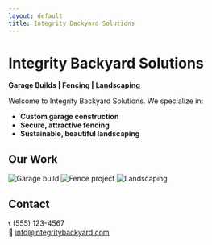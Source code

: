 ```yaml
---
layout: default
title: Integrity Backyard Solutions
---
```


# Integrity Backyard Solutions

**Garage Builds | Fencing | Landscaping**

Welcome to Integrity Backyard Solutions. We specialize in:

- **Custom garage construction**  
- **Secure, attractive fencing**  
- **Sustainable, beautiful landscaping**  

## Our Work

<div class="gallery">
  <img src="/assets/garage.jpg" alt="Garage build">
  <img src="/assets/fence.jpg"  alt="Fence project">
  <img src="/assets/landscape.jpg" alt="Landscaping">
</div>

## Contact

📞 (555) 123-4567  
📧 info@integritybackyard.com  

